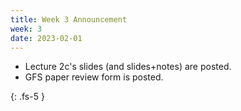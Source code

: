 ```yaml
---
title: Week 3 Announcement
week: 3
date: 2023-02-01
---
```


* Lecture 2c's slides (and slides+notes) are posted.
* GFS paper review form is posted.

{: .fs-5 }
